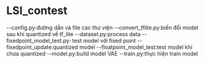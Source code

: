# LSI_contest
--config.py:đường dẫn và file các thư viện 
--convert_tflite.py:biến đổi model sau khi quantized về tf_lite
--dataset.py:process data
--fixedpoint_model_test.py: test model với fixed point 
--fixedpoint_update:quantized model
--floatpoint_model_test:test model khi chưa quantized
--model.py:build model VAE
--train.py:thực hiện train model
